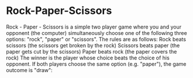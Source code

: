 # Rock-Paper-Scissors
Rock - Paper - Scissors is a simple two player game where you and your opponent (the computer) simultaneously choose one of the following three options: "rock", "paper" or "scissors". 
The rules are as follows:
Rock beats scissors (the scissors get broken by the rock)
Scissors beats paper (the paper gets cut by the scissors)
Paper beats rock (the paper covers the rock)
The winner is the player whose choice beats the choice of his opponent. 
If both players choose the same option (e.g. "paper"), the game outcome is "draw":
